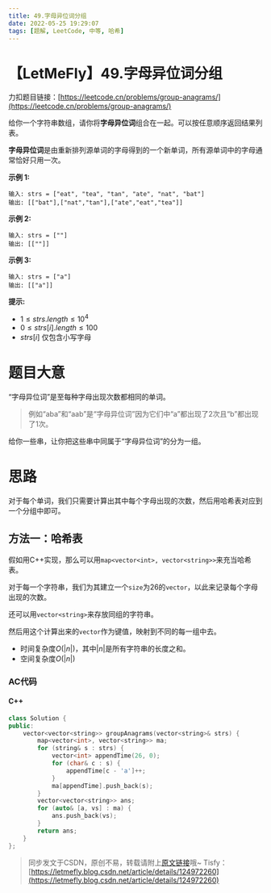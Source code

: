 ```yaml
---
title: 49.字母异位词分组
date: 2022-05-25 19:29:07
tags: [题解, LeetCode, 中等, 哈希]
---
```


# 【LetMeFly】49.字母异位词分组

力扣题目链接：[https://leetcode.cn/problems/group-anagrams/](https://leetcode.cn/problems/group-anagrams/)

给你一个字符串数组，请你将**字母异位词**组合在一起。可以按任意顺序返回结果列表。

**字母异位词**是由重新排列源单词的字母得到的一个新单词，所有源单词中的字母通常恰好只用一次。

**示例 1:**

```
输入: strs = ["eat", "tea", "tan", "ate", "nat", "bat"]
输出: [["bat"],["nat","tan"],["ate","eat","tea"]]
```

**示例 2:**

```
输入: strs = [""]
输出: [[""]]
```

**示例 3:**

```
输入: strs = ["a"]
输出: [["a"]]
```

**提示:**

+ $1\leq strs.length\leq 10^4$
+ $0\leq strs[i].length\leq100$
+ $strs[i]$ 仅包含小写字母

# 题目大意

“字母异位词”是至每种字母出现次数都相同的单词。

> 例如“aba”和“aab”是“字母异位词”因为它们中“a”都出现了2次且“b”都出现了1次。

给你一些串，让你把这些串中同属于“字母异位词”的分为一组。

# 思路

对于每个单词，我们只需要计算出其中每个字母出现的次数，然后用哈希表对应到一个分组中即可。

## 方法一：哈希表

假如用C++实现，那么可以用```map<vector<int>, vector<string>>```来充当哈希表。

对于每一个字符串，我们为其建立一个```size```为26的```vector```，以此来记录每个字母出现的次数。

还可以用```vector<string>```来存放同组的字符串。

然后用这个计算出来的```vector```作为键值，映射到不同的每一组中去。

+ 时间复杂度$O(|n|)$，其中$|n|$是所有字符串的长度之和。
+ 空间复杂度$O(|n|)$

### AC代码

#### C++

```cpp
class Solution {
public:
    vector<vector<string>> groupAnagrams(vector<string>& strs) {
        map<vector<int>, vector<string>> ma;
        for (string& s : strs) {
            vector<int> appendTime(26, 0);
            for (char& c : s) {
                appendTime[c - 'a']++;
            }
            ma[appendTime].push_back(s);
        }
        vector<vector<string>> ans;
        for (auto& [a, vs] : ma) {
            ans.push_back(vs);
        }
        return ans;
    }
};
```

> 同步发文于CSDN，原创不易，转载请附上[原文链接](https://blog.tisfy.eu.org/2022/05/25/LeetCode%200049.%E5%AD%97%E6%AF%8D%E5%BC%82%E4%BD%8D%E8%AF%8D%E5%88%86%E7%BB%84/)哦~
> Tisfy：[https://letmefly.blog.csdn.net/article/details/124972260](https://letmefly.blog.csdn.net/article/details/124972260)
